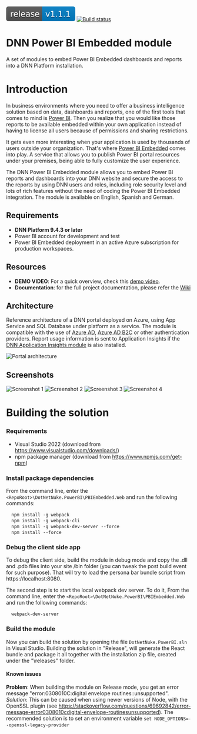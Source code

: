 [![Latest release](docs/images/ReleaseBadge.svg)](https://github.com/intelequia/dnn.powerbiembedded/releases) [![Build status](https://intelequia.visualstudio.com/DotNetNuke.PowerBI/_apis/build/status/DotNetNuke.PowerBI-CI)](https://intelequia.visualstudio.com/DotNetNuke.PowerBI/_build/latest?definitionId=44)

# DNN Power BI Embedded module

A set of modules to embed Power BI Embedded dashboards and reports into a DNN Platform installation.

# Introduction

In business environments where you need to offer a business intelligence solution based on data, dashboards and reports, one of the first tools that comes to mind is [Power BI](https://powerbi.microsoft.com/). Then you realize that you would like those reports to be available embedded within your own application instead of having to license all users because of permissions and sharing restrictions.

It gets even more interesting when your application is used by thousands of users outside your organization. That's where [Power BI Embedded](https://powerbi.microsoft.com/en-us/power-bi-embedded/) comes into play. A service that allows you to publish Power BI portal resources under your premises, being able to fully customize the user experience.

The DNN Power BI Embedded module allows you to embed Power BI reports and dashboards into your DNN website and secure the access to the reports by using DNN users and roles, including role security level and lots of rich features without the need of coding the Power BI Embedded integration. The module is available on English, Spanish and German.

## Requirements
* **DNN Platform 9.4.3 or later**
* Power BI account for development and test
* Power BI Embedded deployment in an active Azure subscription for production workspaces. 

## Resources
* **DEMO VIDEO**: For a quick overview, check this [demo video](https://www.youtube.com/watch?v=kZzKFqyt88w). 
* **Documentation**: for the full project documentation, please refer the [Wiki](https://github.com/intelequia/dnn.powerbiembedded/wiki)

## Architecture
Reference architecture of a DNN portal deployed on Azure, using App Service and SQL Database under platform as a service. The module is compatible with the use of [Azure AD](https://github.com/davidjrh/dnn.azureadprovider), [Azure AD B2C](https://github.com/intelequia/dnn.azureadb2cprovider) or other authentication providers. Report usage information is sent to Application Insights if the [DNN Application Insights module](https://github.com/davidjrh/dnn.appinsights) is also installed. 

![Portal architecture](docs/images/Architecture.png  "Portal architecture")

## Screenshots
![Screenshot 1](docs/images/Screenshot1.png "Screenshot 1")
![Screenshot 2](docs/images/Screenshot2.png "Screenshot 2")
![Screenshot 3](docs/images/Screenshot3.png "Screenshot 3")
![Screenshot 4](docs/images/Screenshot4.png "Screenshot 4")

# Building the solution
### Requirements
* Visual Studio 2022 (download from https://www.visualstudio.com/downloads/)
* npm package manager (download from https://www.npmjs.com/get-npm)

### Install package dependencies
From the command line, enter the `<RepoRoot>\DotNetNuke.PowerBI\PBIEmbedded.Web` and run the following commands:
```
  npm install -g webpack
  npm install -g webpack-cli
  npm install -g webpack-dev-server --force
  npm install --force
```
### Debug the client side app
To debug the client side, build the module in debug mode and copy the .dll and .pdb files into your site /bin folder (you can tweak the post build event for such purpose). That will try to load the persona bar bundle script from https://localhost:8080. 

The second step is to start the local webpack dev server. To do it, 
From the command line, enter the `<RepoRoot>\DotNetNuke.PowerBI\PBIEmbedded.Web` and run the following commands:
```
  webpack-dev-server
```

### Build the module
Now you can build the solution by opening the file `DotNetNuke.PowerBI.sln` in Visual Studio. Building the solution in "Release", will generate the React bundle and package it all together with the installation zip file, created under the "\releases" folder.
#### Known issues
**Problem**: When building the module on Release mode, you get an error message "error:0308010C:digital envelope routines::unsupported". 
*Solution*: This can be caused when using newer versions of Node, with the OpenSSL plugin (see https://stackoverflow.com/questions/69692842/error-message-error0308010cdigital-envelope-routinesunsupported). The recommended solution is to set an environment variable `set NODE_OPTIONS=--openssl-legacy-provider`
